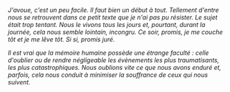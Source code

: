 *J'avoue, c'est un peu facile. Il faut bien un début à tout. Tellement d'entre nous se retrouvent dans ce petit texte que je n'ai pas pu résister. Le sujet était trop tentant. Nous le vivons tous les jours et, pourtant, durant la journée, cela nous semble lointain, incongru. Ce soir, promis, je me couche tôt et je me lêve tôt. Si si, promis juré.*

*Il est vrai que la mémoire humaine possède une étrange faculté : celle d'oublier ou de rendre négligeable les évènements les plus traumatisants, les plus catastrophiques. Nous oublions vite ce que nous avons enduré et, parfois, cela nous conduit à minimiser la souffrance de ceux qui nous suivent.*
